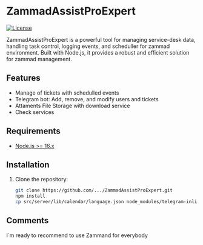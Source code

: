 # ZammadAssistProExpert

[![License](https://img.shields.io/badge/License-MIT-blue.svg)](LICENSE)

ZammadAssistProExpert is a powerful tool for managing service-desk data, handling task control, logging events, and scheduller for zammad environment. Built with Node.js, it provides a robust and efficient solution for zammad management.

## Features

- Manage of tickets with schedulled events
- Telegram bot: Add, remove, and modify users and tickets
- Attaments File Storage with download service
- Check services

## Requirements

- [Node.js >= 16.x](https://nodejs.org/en/download/)

## Installation

1. Clone the repository:

   ```bash
   git clone https://github.com/.../ZammadAssistProExpert.git
   npm install
   cp src/server/lib/calendar/language.json node_modules/telegram-inline-calendar/src/
   ```

## Comments

I`m ready to recommend to use Zammand for everybody
